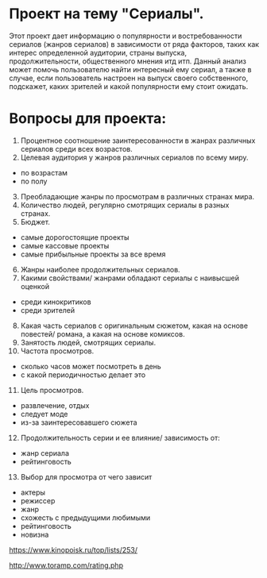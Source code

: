# Проект на тему "Сериалы".

Этот проект дает информацию о популярности и востребованности сериалов (жанров сериалов) в зависимости от ряда факторов, таких как интерес определенной аудитории, страны выпуска, продолжительности, общественного мнения итд итп. Данный анализ может помочь пользователю найти интересный ему сериал, а также в случае, если пользователь настроен на выпуск своего собственного, подскажет, каких зрителей и какой популярности ему стоит ожидать. 

# Вопросы для проекта:

1. Процентное соотношение заинтересованности в жанрах различных сериалов среди всех возрастов.
2. Целевая аудитория у жанров различных сериалов по всему миру.
 * по возрастам
 * по полу
3. Преобладающие жанры по просмотрам в различных странах мира.
4. Количество людей, регулярно смотрящих сериалы в разных странах.
5. Бюджет.
 * самые дорогостоящие проекты
 * самые кассовые проекты
 * самые прибыльные проекты за все время
6. Жанры наиболее продолжительных сериалов.
7. Какими свойствами/ жанрами обладают сериалы с наивысшей оценкой
 * среди кинокритиков
 * среди зрителей
8. Какая часть сериалов с оригинальным сюжетом, какая на основе повестей/ романа, а какая на основе комиксов.
9. Занятость людей, смотрящих сериалы.
10. Частота просмотров.
 * сколько часов может посмотреть в день
 * с какой периодичностью делает это
11. Цель просмотров.
 * развлечение, отдых
 * следует моде
 * из-за заинтересовавшего сюжета
12. Продолжительность серии и ее влияние/ зависимость от:
 * жанр сериала
 * рейтинговость
13. Выбор для просмотра от чего зависит
 * актеры
 * режиссер
 * жанр
 * схожесть с предыдущими любимыми
 * рейтинговость
 * новизна

https://www.kinopoisk.ru/top/lists/253/



http://www.toramp.com/rating.php
